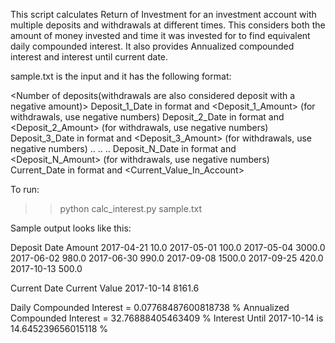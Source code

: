 This script calculates Return of Investment for an investment account with multiple deposits and withdrawals at different times.
This considers both the amount of money invested and time it was invested for to find equivalent daily compounded interest.
It also provides Annualized compounded interest and interest until current date. 

sample.txt is the input and it has the following format:

<Number of deposits(withdrawals are also considered deposit with a negative amount)>
Deposit_1_Date in <Year Month Date> format and <Deposit_1_Amount> (for withdrawals, use negative numbers)
Deposit_2_Date in <Year Month Date> format and <Deposit_2_Amount> (for withdrawals, use negative numbers)
Deposit_3_Date in <Year Month Date> format and <Deposit_3_Amount> (for withdrawals, use negative numbers)
..
..
..
Deposit_N_Date in <Year Month Date> format and <Deposit_N_Amount> (for withdrawals, use negative numbers)
Current_Date in <Year Month Date> format and <Current_Value_In_Account>

To run: 
>> python calc_interest.py sample.txt

Sample output looks like this:

Deposit Date   Amount 
2017-04-21      10.0
2017-05-01      100.0
2017-05-04      3000.0
2017-06-02      980.0
2017-06-30      990.0
2017-09-08      1500.0
2017-09-25      420.0
2017-10-13      500.0

Current Date   Current Value 
2017-10-14      8161.6 

Daily Compounded Interest =  0.07768487600818738 %
Annualized Compounded Interest =  32.76888405463409 %
Interest Until 2017-10-14 is  14.645239656015118 %